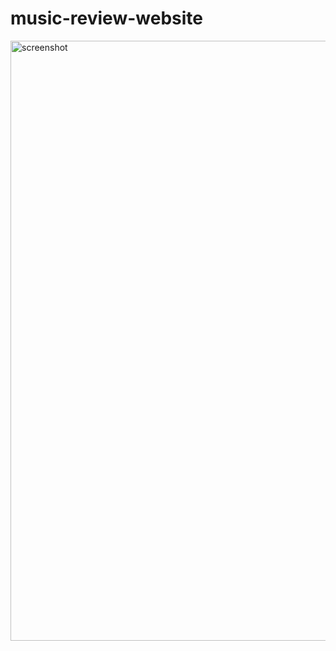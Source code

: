 # music-review-website
<img width="960" alt="screenshot" src="https://user-images.githubusercontent.com/59984623/236858185-62dc0860-89d5-4929-9f81-6c608117a810.png">

